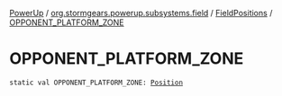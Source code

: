 [PowerUp](../../index.md) / [org.stormgears.powerup.subsystems.field](../index.md) / [FieldPositions](index.md) / [OPPONENT_PLATFORM_ZONE](./-o-p-p-o-n-e-n-t_-p-l-a-t-f-o-r-m_-z-o-n-e.md)

# OPPONENT_PLATFORM_ZONE

`static val OPPONENT_PLATFORM_ZONE: `[`Position`](../../org.stormgears.powerup.subsystems.navigator/-position/index.md)